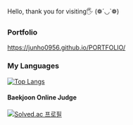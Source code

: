 Hello, thank you for visiting🖐 (❁´◡`❁)

### Portfolio
https://junho0956.github.io/PORTFOLIO/

### My Languages
[![Top Langs](https://github-readme-stats.vercel.app/api/top-langs/?username=junho0956&hide=c&exclude_repo=PORTFOLIO,junho0956.github.io)](https://github.com/anuraghazra/github-readme-stats)

#### Baekjoon Online Judge
[![Solved.ac
프로필](http://mazassumnida.wtf/api/generate_badge?boj=jh0956)](https://www.acmicpc.net/user/jh0956)
